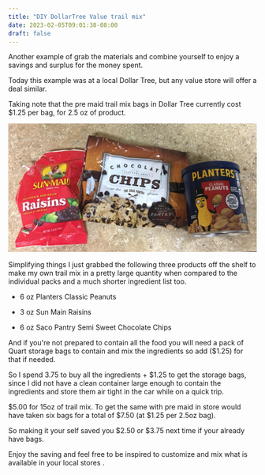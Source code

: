 ```yaml
---
title: "DIY DollarTree Value trail mix"
date: 2023-02-05T09:01:38-08:00
draft: false
---
```


Another example of grab the materials and combine yourself to enjoy a savings and surplus for the money spent.

Today this example was at a local Dollar Tree, but any value store will offer a deal similar.

Taking note that the pre maid trail mix bags in Dollar Tree currently cost $1.25 per bag, for 2.5 oz of product.

![Trail Mix of peanuts, raisins, and semi sweet chocolate from Dollar Tree](trailmixblend.jpeg)

Simplifying things I just grabbed the following three products off the shelf to make my own trail mix in a pretty large quantity when compared to the individual packs and a much shorter ingredient list too.

- 6 oz Planters Classic Peanuts

- 3 oz Sun Main Raisins 

- 6 oz Saco Pantry Semi Sweet Chocolate Chips

And if you're not prepared to contain all the food you will need a pack of Quart storage bags to contain and mix the ingredients so add ($1.25) for that if needed.

So I spend 3.75 to buy all the ingredients + $1.25 to get the storage bags, since I did not have a clean container large enough to contain the ingredients and store them air tight in the car while on a quick trip. 

$5.00 for 15oz  of trail mix. To get the same with pre maid in store would have taken six bags for a total of $7.50 (at $1.25 per 2.5oz bag).

So making it your self saved you $2.50 or $3.75 next time if your already have bags.

Enjoy the saving and feel free to be inspired to customize and mix what is available in your local stores .
